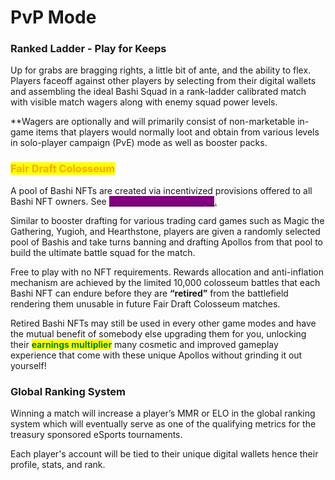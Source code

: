 # PvP Mode

### Ranked Ladder - Play for Keeps

Up for grabs are bragging rights, a little bit of ante, and the ability to flex. Players faceoff against other players by selecting from their digital wallets and assembling the ideal Bashi Squad in a rank-ladder calibrated match with visible match wagers along with enemy squad power levels.

\*\*Wagers are optionally and will primarily consist of non-marketable in-game items that players would normally loot and obtain from various levels in solo-player campaign (PvE) mode as well as booster packs.

### <mark style="color:orange;background-color:yellow;">Fair Draft Colosseum</mark>

A pool of Bashi NFTs are created via incentivized provisions offered to all Bashi NFT owners. See [<mark style="color:purple;background-color:purple;">**Automated Scholarships**</mark>.](../ecossytem/automated-scholarships.md)

Similar to booster drafting for various trading card games such as Magic the Gathering, Yugioh, and Hearthstone, players are given a randomly selected pool of Bashis and take turns banning and drafting Apollos from that pool to build the ultimate battle squad for the match.

Free to play with no NFT requirements. Rewards allocation and anti-inflation mechanism are achieved by the limited 10,000 colosseum battles that each Bashi NFT can endure before they are **“retired”** from the battlefield rendering them unusable in future Fair Draft Colosseum matches.

Retired Bashi NFTs may still be used in every other game modes and have the mutual benefit of somebody else upgrading them for you, unlocking their <mark style="color:green;">**earnings multiplier**</mark> many cosmetic and improved gameplay experience that come with these unique Apollos without grinding it out yourself!

### Global Ranking System

Winning a match will increase a player’s MMR or ELO in the global ranking system which will eventually serve as one of the qualifying metrics for the treasury sponsored eSports tournaments.

Each player's account will be tied to their unique digital wallets hence their profile, stats, and rank.
